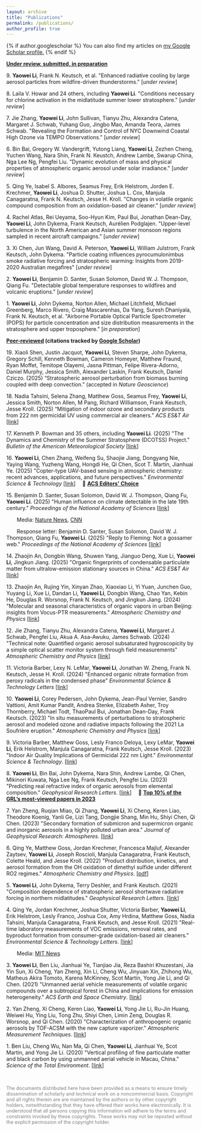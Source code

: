 ```yaml
---
layout: archive
title: "Publications"
permalink: /publications/
author_profile: true
---
```

{% if author.googlescholar %}
  You can also find my articles on <u><a href="{{author.googlescholar}}">my Google Scholar profile</a>.</u>
{% endif %}
<!--{% if author.googlescholar %}
  You can also find my articles on <u><a href="{{author.googlescholar}}">my Google Scholar profile</a>.</u>
{% endif %}

{% include base_path %}

{% for post in site.publications reversed %}
  {% include archive-single.html %}
{% endfor %}
-->

<!--- \* denotes equally contributing authors -->


**<ins>Under review, submitted, in preparation</ins>**

9\. **Yaowei Li**, Frank N. Keutsch, et al. "Enhanced radiative cooling by large aerosol particles from wildfire-driven thunderstorms." [*under review*]

8\. Laila V. Howar and 24 others, including **Yaowei Li**. "Conditions necessary for chlorine activation in the midlatitude summer lower stratosphere." [*under review*]

7\. Jie Zhang, **Yaowei Li**, John Sullivan, Tianyu Zhu, Alexandra Catena, Margaret J. Schwab, Yuhang Guo, Jingbo Mao, Amanda Teora, James Schwab. "Revealing the Formation and Control of NYC Downwind Coastal High Ozone via TEMPO Observations." [*under review*]

6\. Bin Bai, Gregory W. Vandergrift, Yutong Liang, **Yaowei Li**, Zezhen Cheng, Yuchen Wang, Nara Shin, Frank N. Keustch, Andrew Lambe, Swarup China, Nga Lee Ng, Pengfei Liu. "Dynamic evolution of mass and physical properties of atmospheric organic aerosol under solar irradiance." [*under review*]

5\. Qing Ye, Isabel S. Albores, Seamus Frey, Erik Helstrom, Jorden E. Krechmer, **Yaowei Li**, Joshua D. Shutter, Joshua L. Cox, Manjula Canagaratna, Frank N. Keutsch, Jesse H. Kroll. "Changes in volatile organic compound composition from an oxidation-based air cleaner." [*under review*]

4\. Rachel Atlas, Rei Ueyama, Soo-Hyun Kim, Paul Bui, Jonathan Dean-Day, **Yaowei Li**, John Dykema, Frank Keutsch, Aurélien Podglajen. "Upper-level turbulence in the North American and Asian summer monsoon regions sampled in recent aircraft campaigns." [*under review*]

3\. Xi Chen, Jun Wang, David A. Peterson, **Yaowei Li**, William Julstrom, Frank Keutsch, John Dykema. "Particle coating influences pyrocumulonimbus smoke radiative forcing and stratospheric warming: Insights from 2019-2020 Australian megafires" [*under review*]

2\. **Yaowei Li**, Benjamin D. Santer, Susan Solomon, David W. J. Thompson, Qiang Fu. "Detectable global temperature responses to wildfires and volcanic eruptions." [*under review*]

1\. **Yaowei Li**, John Dykema, Norton Allen, Michael Litchfield, Michael Greenberg, Marco Rivero, Craig Mascarenhas, Da Yang, Suresh Dhaniyala, Frank N. Keutsch, et al. "Airborne Portable Optical Particle Spectrometer (POPS) for particle concentration and size distribution measurements in the stratosphere and upper troposphere." [*in preparation*]

**<ins>Peer-reviewed</ins> (citations tracked by [Google Scholar](https://scholar.google.com/citations?user=UWMvMhUAAAAJ&hl=en))**

19\. Xiaoli Shen, Justin Jacquot, **Yaowei Li**, Steven Sharpe, John Dykema, Gregory Schill, Kenneth Bowman, Cameron Homeyer, Matthew Fraund, Ryan Moffet, Temitope Olayemi, Jasna Pittman, Felipe Rivera-Adorno, Daniel Murphy, Jessica Smith, Alexander Laskin, Frank Keutsch, Daniel Cziczo. (2025) “Stratospheric aerosol perturbation from biomass burning coupled with deep convection.” (accepted in *Nature Geoscience*)

18\. Nadia Tahsini, Selena Zhang, Matthew Goss, Seamus Frey, **Yaowei Li**, Jessica Smith, Norton Allen, M Pang, Richard Williamson, Frank Keutsch, Jesse  Kroll. (2025) “Mitigation of indoor ozone and secondary products from 222 nm germicidal UV using commercial air cleaners.” *ACS ES&T Air* [[link](https://pubs.acs.org/doi/abs/10.1021/acsestair.5c00138)]

17\. Kenneth P. Bowman and 35 others, including **Yaowei Li**. (2025) "The Dynamics and Chemistry of the Summer Stratosphere (DCOTSS) Project." *Bulletin of the American Meteorological Society* [[link](https://journals.ametsoc.org/view/journals/bams/aop/BAMS-D-24-0177.1/BAMS-D-24-0177.1.xml?rskey=dGuoNb&result=1)]

16\. **Yaowei Li**, Chen Zhang, Weifeng Su, Shaojie Jiang, Dongyang Nie, Yaying Wang, Yuzheng Wang, Hongdi He, Qi Chen, Scot T. Martin, Jianhuai Ye. (2025) "Copter-type UAV-based sensing in atmospheric chemistry: recent advances, applications, and future perspectives." *Environmental Science & Technology* [[link](https://pubs.acs.org/doi/10.1021/acs.est.5c00074)] &emsp;🌟 **[ACS Editors' Choice](https://pubs.acs.org/page/policy/editorchoice/index.html)**

15\. Benjamin D. Santer, Susan Solomon, David W. J. Thompson, Qiang Fu, **Yaowei Li**. (2025) "Human influence on climate detectable in the late 19th century." *Proceedings of the National Academy of Sciences* [[link](https://www.pnas.org/doi/10.1073/pnas.2500829122)]

&emsp;&emsp;Media: [Nature News](https://www.nature.com/articles/d41586-025-01909-z), [CNN](https://www.cnn.com/2025/06/16/climate/global-warming-detection-study)

&emsp;&emsp;Response letter: Benjamin D. Santer, Susan Solomon, David W. J. Thompson, Qiang Fu, **Yaowei Li**. (2025) "Reply to Fleming: Not a gossamer web." *Proceedings of the National Academy of Sciences* [[link](https://www.pnas.org/doi/10.1073/pnas.2521259122)]

14\. Zhaojin An, Dongbin Wang, Shuwen Yang, Jianguo Deng, Xue Li, **Yaowei Li**, Jingkun Jiang. (2025) "Organic fingerprints of condensable particulate matter from ultralow-emission stationary sources in China." *ACS ES&T Air* [[link](https://pubs.acs.org/doi/10.1021/acsestair.5c00006)]

13\. Zhaojin An, Rujing Yin, Xinyan Zhao, Xiaoxiao Li, Yi Yuan, Junchen Guo, Yuyang Li, Xue Li, Dandan Li, **Yaowei Li**, Dongbin Wang, Chao Yan, Kebin He, Douglas R. Worsnop, Frank N. Keutsch, and Jingkun Jiang. (2024) "Molecular and seasonal characteristics of organic vapors in urban Beijing: insights from Vocus-PTR measurements." *Atmospheric Chemistry and Physics* [[link](https://acp.copernicus.org/articles/24/13793/2024/)]

12\. Jie Zhang, Tianyu Zhu, Alexandra Catena, **Yaowei Li**, Margaret J. Schwab, Pengfei Liu, Akua A. Asa-Awuku, James Schwab. (2024) "Technical note: Quantified organic aerosol subsaturated hygroscopicity by a simple optical scatter monitor system through field measurements" *Atmospheric Chemistry and Physics* [[link](https://acp.copernicus.org/articles/24/13445/2024/)\]

11\. Victoria Barber, Lexy N. LeMar, **Yaowei Li**, Jonathan W. Zheng, Frank N. Keutsch, Jesse H. Kroll. (2024) "Enhanced organic nitrate formation from peroxy radicals in the condensed phase" *Environmental Science & Technology Letters* [[link](https://pubs.acs.org/doi/10.1021/acs.estlett.4c00473#)\]

10\. **Yaowei Li**, Corey Pedersen, John Dykema, Jean-Paul Vernier, Sandro Vattioni, Amit Kumar Pandit, Andrea Stenke, Elizabeth Asher, Troy Thornberry, Michael Todt, ThaoPaul Bui, Jonathan Dean-Day, Frank Keutsch. (2023) "In situ measurements of perturbations to stratospheric aerosol and modeled ozone and radiative impacts following the 2021 La Soufrière eruption." *Atmospheric Chemistry and Physics* [[link](https://acp.copernicus.org/articles/23/15351/2023/)\]

9\. Victoria Barber, Matthew Goss, Lesly Franco Deloya, Lexy LeMar, **Yaowei Li**, Erik Helstrom, Manjula Canagaratna, Frank Keutsch, Jesse Kroll. (2023) "Indoor Air Quality Implications of Germicidal 222 nm Light." *Environmental Science & Technology*. [[link](https://pubs.acs.org/doi/full/10.1021/acs.est.3c05680)\]

8\. **Yaowei Li**, Bin Bai, John Dykema, Nara Shin, Andrew Lambe, Qi Chen, Mikinori Kuwata, Nga Lee Ng, Frank Keutsch, Pengfei Liu. (2023) "Predicting real refractive index of organic aerosols from elemental composition." *Geophysical Research Letters*. [[link](https://agupubs.onlinelibrary.wiley.com/doi/10.1029/2023GL103446)\] &emsp;🌟 **[Top 10% of the GRL’s most-viewed papers in 2023](https://cloud.email2.wiley.com/Top_Viewed_Article?ContactID=0037807887934GBQOX&j=388703&sfmc_sub=67369527&l=24_HTML&u=11881187&mid=500009194&jb=463&utm_source=sfmc&utm_medium=email&utm_campaign=807786_AT_Top_Viewed_Authors_Mar25)**

7\. Yan Zheng, Ruqian Miao, Qi Zhang, **Yaowei Li**, Xi Cheng, Keren Liao, Theodore Koenig, Yanli Ge, Lizi Tang, Dongjie Shang, Min Hu, Shiyi Chen, Qi Chen. (2023) "Secondary formation of submicron and supermicron organic and inorganic aerosols in a highly polluted urban area." *Journal of Geophysical Research: Atmospheres*. [[link](https://agupubs.onlinelibrary.wiley.com/doi/abs/10.1029/2022JD037865)\]

6\. Qing Ye, Matthew Goss, Jordan Krechmer, Francesca Majluf, Alexander Zaytsev, **Yaowei Li**, Joseph Roscioli, Manjula Canagaratna, Frank Keutsch, Colette Heald, and Jesse Kroll. (2022) "Product distribution, kinetics, and aerosol formation from the OH oxidation of dimethyl sulfide under different RO2 regimes." *Atmospheric Chemistry and Physics*. [[pdf](https://acp.copernicus.org/articles/22/16003/2022/acp-22-16003-2022-discussion.html)\]

5\. **Yaowei Li**, John Dykema, Terry Deshler, and Frank Keutsch. (2021) "Composition dependence of stratospheric aerosol shortwave radiative forcing in northern midlatitudes." *Geophysical Research Letters*. [[link](https://agupubs.onlinelibrary.wiley.com/doi/full/10.1029/2021GL094427)\]

4\. Qing Ye, Jordan Krechmer, Joshua Shutter, Victoria Barber, **Yaowei Li**, Erik Helstrom, Lesly Franco, Joshua Cox, Amy Hrdina, Matthew Goss, Nadia Tahsini, Manjula Canagaratna, Frank Keutsch, and Jesse Kroll. (2021) "Real-time laboratory measurements of VOC emissions, removal rates, and byproduct formation from consumer-grade oxidation-based air cleaners." *Environmental Science & Technology Letters*. \[[link](https://pubs.acs.org/doi/full/10.1021/acs.estlett.1c00773)\]

&emsp;&emsp;Media: [MIT News](https://news.mit.edu/2021/study-finds-indoor-air-cleaners-fall-short-removing-volatile-organic-compounds-1029)

3\. **Yaowei Li**, Ben Liu, Jianhuai Ye, Tianjiao Jia, Reza Bashiri Khuzestani, Jia Yin Sun, Xi Cheng, Yan Zheng, Xin Li, Cheng Wu, Jinyuan Xin, Zhihong Wu, Matheus Akira Tomoto, Karena McKinney, Scot Martin, Yong Jie Li, and Qi Chen. (2021) "Unmanned aerial vehicle measurements of volatile organic compounds over a subtropical forest in China and implications for emission heterogeneity." *ACS Earth and Space Chemistry*. \[[link](https://pubs.acs.org/doi/abs/10.1021/acsearthspacechem.0c00271)\]

2\. Yan Zheng, Xi Cheng, Keren Liao, **Yaowei Li**, Yong Jie Li, Ru-Jin Huang, Weiwei Hu, Ying Liu, Tong Zhu, Shiyi Chen, Limin Zeng, Douglas R. Worsnop, and Qi Chen. (2020) "Characterization of anthropogenic organic aerosols by TOF-ACSM with the new capture vaporizer." *Atmospheric Measurement Techniques*. \[[link](https://amt.copernicus.org/articles/13/2457/2020/)\]

1\. Ben Liu, Cheng Wu, Nan Ma, Qi Chen, **Yaowei Li**, Jianhuai Ye, Scot Martin, and Yong Jie Li. (2020) "Vertical profiling of fine particulate matter and black carbon by using unmanned aerial vehicle in Macau, China." *Science of the Total Environment*. \[[link](https://www.sciencedirect.com/science/article/abs/pii/S0048969719361054)\]

<br/>


<span style="color:grey; font-size:0.9em">The documents distributed here have been provided as a means to ensure timely dissemination of scholarly and technical work on a noncommercial basis. Copyright and all rights therein are are maintained by the authors or by other copyright holders, notwithstanding that they have offered their works here electronically. It is understood that all persons copying this information will adhere to the terms and constraints invoked by these copyrights. These works may not be reposted without the explicit permission of the copyright holder.</span>
